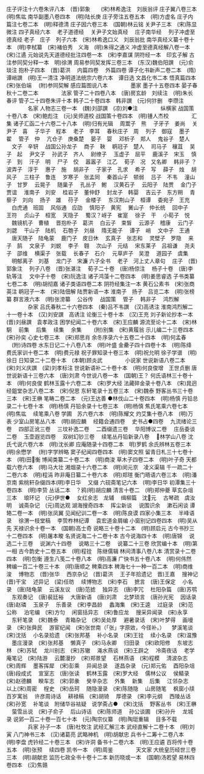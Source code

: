 <!-- { "loadSidebar": true } -->
庄子评注十六卷朱评八本　(晋)郭象　　(宋)林希逸注　刘辰翁评
庄子翼八卷三本　(明)焦竑
南华副墨八卷四本　(明)陆长庚
庄子旁注五卷五本　(明)方虚名
庄子内篇注七卷二本　(明)释德清
庄子因六卷三本　(国朝)林云铭
关尹子三本　(宋)陈显微注
四子真经六本
　老子道德经
　关尹子文始真经
　庄子南华经
　列子冲虚至德真经
老子　庄子　列子六本　(宋)林希逸口义　刘辰翁批
南华真经义纂十卷十本　(明)李栻纂　(宋)褚伯秀　义海　(明)朱得之通义
冲虚至德真经解八卷一本　(宋)江遹
元始说先天道德经批注四卷一本　(宋)李嘉谋
阴符经一本　印玄子解
古注参同契分释一本　明)徐渭
周易参同契发挥三卷三本　(东汉)魏伯阳譔　(元)俞琰注
抱朴子四本　(晋)葛洪
　内篇四卷
　外篇四卷
谭子化书新声二卷二本　(隋)谭峭譔　(明)王一清注
净明道法统宗六卷六本　谭日选
文昌化书二本
悟真篇四本　(宋)张伯端
　(附)参同契解
感应篇图说八本
　　　　墨家
墨子十五卷四本
晏子春秋十二卷二本
　　　　法家
管子二十四卷八本　(唐)房玄龄　刘续注　(明)朱长春评
管子二十四卷朱评十本
韩子二十卷四本　韩非譔　(元)何犿删　李瓒注
　　　　名家
人物志三卷一本　(魏)刘邵譔　(凉)刘●注
　　　　纵横家
战国策十卷八本　(宋)鲍彪注　(元)吴师道校
战国策十卷四本　(明)锺人杰校
　　　　汇集
诸子汇函二十六卷二十八本　(明)归有光辑
　周鬻子　熊
　子牙子　姜尚
　关尹子　喜
　子华子　程本
　老子　李耳
　春秋庄子　周
　列子　御寇
　墨子　翟
　管子　仲
　亢仓子　庚桑楚
　晏子　婴
　邓析子　郑人
　鬼谷子　楚人
　文子　辛钘
　战国公孙龙子
　商子　鞅
　鹖冠子　楚人
　司马子　穰苴
　吴子　起
　尹文子
　孙武子　齐人
　尉缭子
　玉虚子　屈平
　鹿溪子　宋玉
　慎子　到
　汗子　明
　尸子　佼
　嚣嚣子　江乙
　荀子　况　又名卿
　韩非子
？　波弄子　淳于
　惠子　施
　胡非子
　子家子　孔求
　希子　写
　薛子　烛
　胡风子
　三柱子　鲁连
　岁寒子　张孟同
　秦首山子　顿弱
　吕子　不韦
　潼山子　甘罗
　云晃子
　随巢子
　孔丛子　鲋
　汉黄石子
　云阳子　陆贾
　金门子　贾谊
　淮南子　刘安
　桂岩子　董仲舒
　封龙子　韩婴
　吉云子　东方朔
　青藜子　刘向
　扬子　雄
　苻子
　金楼子
　东汉荆山子　桓谭
　委宛子　王充
　白虎通　班固
　风俗通　应劭
　慎阳子　黄宪
　黉山子　仲长统
　回中子　王符
　贞山子　桓宽
　天隐子
　蜀汉？岈子　崔寔
　徐子　干
　小荀子　悦
　魏镜机子　曹植
　晋抱朴子　葛洪
　白云子　束皙
　云源子　稽康
　云门子　刘勰
　干山子　陆机
　石匏子　刘昼
　隋无能子
　谭子　峭
　文中子　王通
　唐天随子　陆龟蒙
　鹿门子　皮日休
　玄真子　张志和
　灵壁子　罗隐
　来子　鹄
　文泉子　刘蜕
　李子　翱
　次山子　元结
　宋东莱子　吕祖谦
　尧夫子　邵维
　横渠子　张载
　长春子　石介
　元草庐子　吴澄
　道园子　虞集
　明郁离子　刘基
　龙门子　宋濂
六子全书
　老子　河上丈人章句
　庄子　(晋)郭象注
　列子八卷　(晋)张湛注
　荀子二十卷　(唐)杨倞注
　杨子十卷　(唐)李轨等注
　文中子十卷　(宋)阮逸注
诸子鸿藻十二卷四本　(明)姜思睿选
子书类纂七卷二本　(明)胡彻嘉
诸子类语四卷二本
阴符经集注一本
黄石公素书　(宋)张商英注
鹖冠子一本　(宋)陆佃解
陆贾新语一本
淮南子　扬子　吕览二本　(明)张榜纂
群言液六本　(明)张滂纂
　公谷传
　战国策
　管子
　韩非子
　鸿烈解
　　　　杂家
吕氏春秋二十六卷四本　(秦)吕不韦譔　(汉)高诱注
淮南鸿烈解二十一卷十本　(汉)刘安譔　高诱注
论衡三十卷十本　(汉)王充
刘子新论抄本一本　(晋)刘昼譔　袁孝政注
困学纪闻二十卷六本　(宋)王应麟
源流至论十二本　(宋)林駉
　前集
　后集
　续集
　余集
　　(附)别集　(宋)黄履翁
示儿编二十三卷四本　(宋)孙奕
心史七卷三本　(宋)郑思肖
余冬序录六十五卷二十四本　(明)何孟春
　(附)诗四卷
水东日记二十八卷八本　(明)叶盛
金罍子四十四卷十本　(明)陈绛
费氏家训十卷二本　(明)费元禄
祝子罪知录十卷三本　(明)祝允明
徐子学谱　(明)徐日
日知录二十二卷十本　(本朝)顾炎武
　　　　小说家
世说新语八卷二本　(宋)刘义庆譔　(梁)刘孝标注
世说新语补二十卷十本　(明)何良俊增　王世贞删
唐世说新语十三卷六本　(唐)刘肃
今世说八卷一本　(国朝)王？
何氏语林三十卷十本　(明)何良俊
鹤林玉露十六卷二本　(宋)罗大经
法藏碎金录十卷八本　(宋)晁迥
经鉏堂杂志八卷二本　(宋)倪思
东轩笔录十五卷三本　(宋)魏泰
野客丛书三十卷三本　(宋)王楙
笔畴二卷二本　(元)王达善
●林伐山二十卷四本　(明)杨慎
丹铅总录二十七卷十本　(明)杨慎
丹铅余录十七卷三本　(明)杨慎
焦氏笔乘六卷七本　(明)焦竑
　续笔乘八卷
学圃　苏六卷六本　(明)陈耀文
灼艾集十卷八本　(明)万表
少室山房笔丛八本　(明)胡应麟
　经籍会通四卷
　史书占●四卷
　九流绪论三卷
　四部正讹三卷
　三坟补逸二卷
　二酉缀遗三卷
　华阳博议二卷
　庄岳委谈二卷
　玉壶遐览四卷
　双树幻钞三卷
　续笔丛丹铅新录八卷
　林学山八卷
沈氏弋说六卷六本　(明)沈长卿
应庵随录十四卷二本　明)罗鹤
余氏辨林五卷三本　(明)余懋学
　(附)字学辨略
窦子纪闻四卷四本　(明)窦文照
留青日札三十七卷十本　(明)田衡
博闻类纂二十卷二本　(明)商浚
草木子四卷二本　(明)叶子奇
天都载六卷六本　(明)马大壮
湘烟录十六卷二本　(明)闵元京　凌义渠辑
千一疏二十二卷六本　(明)程涓
昨非庵日纂二十卷六本　(明)郑瑄
衡门晤语六卷三本　(明)潘京南
紫桃轩杂缀四本(明)李日华
　又缀
六砚斋笔记六本　(明)李日华
初潭集三十卷四本　(明)李贽
丛话二本　？鸦(明)胡应麟
清言十卷二　(明)郑仲夔
草玄杂俎三本
　琅环记　(元)伊世●
　女红余志　龙辅
　缉柳篇　沈元
　古琴疏　虞汝明
　诚斋杂记　(元)周达观
湖海搜奇四本
　挥尘新谈
　说围识余
　漱石闲谈
谭辂二卷一本　(明)张凤翼
见闻纪训二卷一本　(明)陈良谟
四家小集三本
　半峰语录
　徐渭一枝堂稿
　李贽柞林纪谭
　袁宏道金屑编
小窗别记四卷四本　(明)吴从先
天禄识余十卷一本　(国朝)高士奇
说略三十卷十二本　(明)顾启元
古今书抄三十二卷四本　(明)屠本畯
名贤说海二十二卷十本
古今说海四十本　(明)唐锦
　说选二十三卷
　说渊六十四卷
　说略三十二卷
　说纂二十三卷
欣赏编十本　(明)第一相
古今韵史十二卷五本　(明)程铨　陈继儒辑
林间清事八卷八本
清赏录十二卷四本　(明)包衡
遵生八笺二十卷八本　(明)高濂
广快书五十卷八本　(明)何伟然
稗编一百二十卷三十本　(明)唐顺之
稗乘四本
稗海七十一种一百二本　(明)商维浚
　博物志　(晋)张华
　西京杂记　(晋)葛洪
　王子年拾遗记　晋)王嘉
　搜神记　(晋)干宝
　述异记　(梁)任昉
　续博物志　(宋)李石
　摭言　(唐)王保定
　小名录　(唐)陆龟蒙
　云溪友议　(唐)范摅
　独异志　(唐)李冗
　杜阳杂篇　(唐)苏鹗
　东观奏记　(唐)裴廷裕
　大唐新语　(唐)刘肃
　北梦琐言　(唐孙光宪
　因话录　(唐)赵璘
　玉泉子
　乐善录　(宋)李昌龄
　蠡海集　(宋)王逵
　过庭录　(宋)范公称
　泊宅编　(宋)方匀
　闲窗括异志　(宋)鲁应龙
　搜采异闻录　(宋)永享
　东轩笔录　(宋)魏泰
　青箱杂记　(宋)吴处厚
　避暑录话　(宋)叶梦得
　画墁录　(宋)张舜民
　游宦纪闻　(宋)张世南（「张」字原敓，今径补。）
　梦溪笔谈　(宋)沈括
　小名录拾遗　(宋)张邦基
　补小名录　(宋)王铨
　续小名录　(宋)温豫
　墨庄漫录　(宋)张邦基
　懒真子　(宋)马永卿
　归田录　(宋)欧阳修
　东坡志林　(宋)苏轼
　龙川别志　(宋)苏辙
　渑水燕谈　(宋)王辟之
　冷斋夜话
　老学庵笔记　(宋)陆游
　云麓漫抄　(宋)郑景望
　石林燕语　(宋)程模
　清波杂志　(宋)周辉
　墨客挥犀　(宋)彭乘
　异闻总录
　遂昌杂录　(元)郑元佑
　酉阳杂俎　(唐)段成式
　宣室志　(唐)张读
　鹤林玉露　(宋)罗大经
　儒林公议
　侯鲭录　(宋)赵德麟
　睽车志　(宋)郭彖
　癸辛杂志
　外集
　新集
　后集
　江邻杂志　以上(宋)周密
　桯史　(宋)岳珂
　随隐漫录　(宋)陈随隐
　山房随笔
　枫窗小牍　百岁寓翁
　许彦周诗话
　耕禄稿　(宋)胡锜
　厚德录　(宋)李元纲
　西陵丛话　(宋)孙宽
　补笔谈　附储华谷袪疑　说学斋占●　(宋)沈括
　野客丛书　(宋)王楙
　萤雪丛说　(宋)子俞子
　后山诗话　(宋)陈师道
　孙公谈圃　(宋)孙升
　龙城录
说郛一百二十卷一百七十本　(元)陶宗仪纂　(明)陶珽重辑
　目多不载
　　　　兵家
孙子一本　(唐)杜牧注
武经汇解三本
武经直解十二卷十本　(明)刘寅
八门神书三本　(汉)诸葛亮
武略神机　(明)胡献忠
兵书十二筹十二卷八本　(明)李盘
虎钤经二十卷三本　(宋)许洞
备书十二卷六本　(明)王应遴
百将传十卷五本　(明)张预
　续四卷
凯书一本　(明)周鉴
　　　　天文家
大统皇历经世三卷三本　(明)胡献忠
监历七政全书十卷十二本
新历晓或一本　(国朝)汤若望
易林四卷四本　(汉)焦赣
